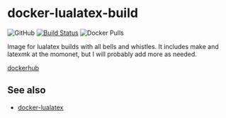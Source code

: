 # docker-lualatex-build
![GitHub](https://img.shields.io/github/license/brokenpylons/docker-lualatex-build.svg)
[![Build Status](https://travis-ci.org/brokenpylons/docker-lualatex-build.svg?branch=master)](https://travis-ci.org/brokenpylons/docker-lualatex-build)
![Docker Pulls](https://img.shields.io/docker/pulls/brokenpylons/lualatex-build.svg)

Image for lualatex builds with all bells and whistles. It includes make and latexmk at the momonet, but I will probably add more as needed.

[dockerhub](https://hub.docker.com/r/brokenpylons/lualatex-build)

## See also
* [docker-lualatex](https://github.com/brokenpylons/docker-lualatex)
